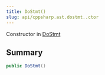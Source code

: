 ```yaml
---
title: DoStmt()
slug: api/cppsharp.ast.dostmt..ctor
---
```

Constructor in [DoStmt](/api/cppsharp/ast/dostmt)

## Summary



```csharp
public DoStmt()
```

